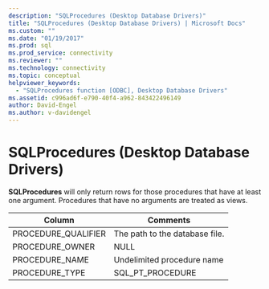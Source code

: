 ```yaml
---
description: "SQLProcedures (Desktop Database Drivers)"
title: "SQLProcedures (Desktop Database Drivers) | Microsoft Docs"
ms.custom: ""
ms.date: "01/19/2017"
ms.prod: sql
ms.prod_service: connectivity
ms.reviewer: ""
ms.technology: connectivity
ms.topic: conceptual
helpviewer_keywords: 
  - "SQLProcedures function [ODBC], Desktop Database Drivers"
ms.assetid: c996ad6f-e790-40f4-a962-843422496149
author: David-Engel
ms.author: v-davidengel
---
```

# SQLProcedures (Desktop Database Drivers)
**SQLProcedures** will only return rows for those procedures that have at least one argument. Procedures that have no arguments are treated as views.  
  
|Column|Comments|  
|------------|--------------|  
|PROCEDURE_QUALIFIER|The path to the database file.|  
|PROCEDURE_OWNER|NULL|  
|PROCEDURE_NAME|Undelimited procedure name|  
|PROCEDURE_TYPE|SQL_PT_PROCEDURE|
